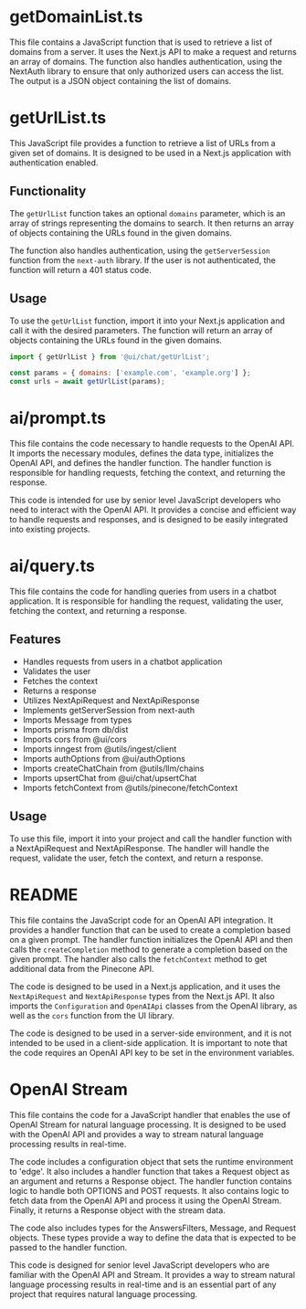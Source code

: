 # getDomainList.ts

This file contains a JavaScript function that is used to retrieve a list of domains from a server. It uses the Next.js API to make a request and returns an array of domains. The function also handles authentication, using the NextAuth library to ensure that only authorized users can access the list. The output is a JSON object containing the list of domains.

# getUrlList.ts

This JavaScript file provides a function to retrieve a list of URLs from a given set of domains. It is designed to be used in a Next.js application with authentication enabled.

## Functionality

The `getUrlList` function takes an optional `domains` parameter, which is an array of strings representing the domains to search. It then returns an array of objects containing the URLs found in the given domains.

The function also handles authentication, using the `getServerSession` function from the `next-auth` library. If the user is not authenticated, the function will return a 401 status code.

## Usage

To use the `getUrlList` function, import it into your Next.js application and call it with the desired parameters. The function will return an array of objects containing the URLs found in the given domains.

```js
import { getUrlList } from '@ui/chat/getUrlList';

const params = { domains: ['example.com', 'example.org'] };
const urls = await getUrlList(params);
```
# ai/prompt.ts

This file contains the code necessary to handle requests to the OpenAI API. It imports the necessary modules, defines the data type, initializes the OpenAI API, and defines the handler function. The handler function is responsible for handling requests, fetching the context, and returning the response. 

This code is intended for use by senior level JavaScript developers who need to interact with the OpenAI API. It provides a concise and efficient way to handle requests and responses, and is designed to be easily integrated into existing projects.

# ai/query.ts

This file contains the code for handling queries from users in a chatbot application. It is responsible for handling the request, validating the user, fetching the context, and returning a response.

## Features

- Handles requests from users in a chatbot application
- Validates the user
- Fetches the context
- Returns a response
- Utilizes NextApiRequest and NextApiResponse
- Implements getServerSession from next-auth
- Imports Message from types
- Imports prisma from db/dist
- Imports cors from @ui/cors
- Imports inngest from @utils/ingest/client
- Imports authOptions from @ui/authOptions
- Imports createChatChain from @utils/llm/chains
- Imports upsertChat from @ui/chat/upsertChat
- Imports fetchContext from @utils/pinecone/fetchContext

## Usage

To use this file, import it into your project and call the handler function with a NextApiRequest and NextApiResponse. The handler will handle the request, validate the user, fetch the context, and return a response.

# README

This file contains the JavaScript code for an OpenAI API integration. It provides a handler function that can be used to create a completion based on a given prompt. The handler function initializes the OpenAI API and then calls the `createCompletion` method to generate a completion based on the given prompt. The handler also calls the `fetchContext` method to get additional data from the Pinecone API.

The code is designed to be used in a Next.js application, and it uses the `NextApiRequest` and `NextApiResponse` types from the Next.js API. It also imports the `Configuration` and `OpenAIApi` classes from the OpenAI library, as well as the `cors` function from the UI library.

The code is designed to be used in a server-side environment, and it is not intended to be used in a client-side application. It is important to note that the code requires an OpenAI API key to be set in the environment variables.

# OpenAI Stream

This file contains the code for a JavaScript handler that enables the use of OpenAI Stream for natural language processing. It is designed to be used with the OpenAI API and provides a way to stream natural language processing results in real-time.

The code includes a configuration object that sets the runtime environment to 'edge'. It also includes a handler function that takes a Request object as an argument and returns a Response object. The handler function contains logic to handle both OPTIONS and POST requests. It also contains logic to fetch data from the OpenAI API and process it using the OpenAI Stream. Finally, it returns a Response object with the stream data.

The code also includes types for the AnswersFilters, Message, and Request objects. These types provide a way to define the data that is expected to be passed to the handler function.

This code is designed for senior level JavaScript developers who are familiar with the OpenAI API and Stream. It provides a way to stream natural language processing results in real-time and is an essential part of any project that requires natural language processing.
